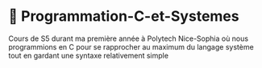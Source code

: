 # 🔧 Programmation-C-et-Systemes
Cours de S5 durant ma première année à Polytech Nice-Sophia où nous programmions en C pour se rapprocher au maximum du langage système tout en gardant une syntaxe relativement simple
